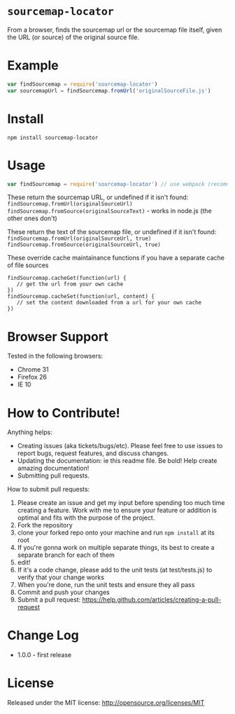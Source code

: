 `sourcemap-locator`
========

From a browser, finds the sourcemap url or the sourcemap file itself, given the URL (or source) of the original source file.

Example
======

```javascript
var findSourcemap = require('sourcemap-locator')
var sourcemapUrl = findSourcemap.fromUrl('originalSourceFile.js')
```

Install
=======

```
npm install sourcemap-locator
```

Usage
=====

```javascript
var findSourcemap = require('sourcemap-locator') // use webpack (recommended) or browserify
```

These return the sourcemap URL, or undefined if it isn't found:
`findSourcemap.fromUrl(originalSourceUrl)`
`findSourcemap.fromSource(originalSourceText)` - works in node.js (the other ones don't)

These return the text of the sourcemap file, or undefined if it isn't found:
`findSourcemap.fromUrl(originalSourceUrl, true)`
`findSourcemap.fromSource(originalSourceUrl, true)`

These override cache maintainance functions if you have a separate cache of file sources
```
findSourcemap.cacheGet(function(url) {
   // get the url from your own cache
})
findSourcemap.cacheSet(function(url, content) {
   // set the content downloaded from a url for your own cache
})
```

Browser Support
=========

Tested in the following browsers:
* Chrome 31
* Firefox 26
* IE 10

How to Contribute!
============

Anything helps:

* Creating issues (aka tickets/bugs/etc). Please feel free to use issues to report bugs, request features, and discuss changes.
* Updating the documentation: ie this readme file. Be bold! Help create amazing documentation!
* Submitting pull requests.

How to submit pull requests:

1. Please create an issue and get my input before spending too much time creating a feature. Work with me to ensure your feature or addition is optimal and fits with the purpose of the project.
2. Fork the repository
3. clone your forked repo onto your machine and run `npm install` at its root
4. If you're gonna work on multiple separate things, its best to create a separate branch for each of them
5. edit!
6. If it's a code change, please add to the unit tests (at test/tests.js) to verify that your change works
7. When you're done, run the unit tests and ensure they all pass
8. Commit and push your changes
9. Submit a pull request: https://help.github.com/articles/creating-a-pull-request

Change Log
=========

* 1.0.0 - first release

License
=======
Released under the MIT license: http://opensource.org/licenses/MIT
